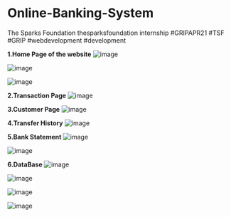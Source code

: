 # Online-Banking-System
The Sparks Foundation thesparksfoundation internship #GRIPAPR21 #TSF #GRIP #webdevelopment #development

**1.Home Page of the website**
![image](https://user-images.githubusercontent.com/75359203/114749240-5ac9ba80-9d70-11eb-919f-14787ed57b2d.png)

![image](https://user-images.githubusercontent.com/75359203/114749603-ba27ca80-9d70-11eb-8a1d-fc159ea4643f.png)

![image](https://user-images.githubusercontent.com/75359203/114749719-d7f52f80-9d70-11eb-8954-8a707195d217.png)

**2.Transaction Page**
![image](https://user-images.githubusercontent.com/75359203/114750920-28b95800-9d72-11eb-9a14-a4efe86c6d05.png)

**3.Customer Page**
![image](https://user-images.githubusercontent.com/75359203/114751244-88affe80-9d72-11eb-9ee8-20b376508d75.png)

**4.Transfer History**
![image](https://user-images.githubusercontent.com/75359203/114751341-ac734480-9d72-11eb-81b2-caa48f4a75a6.png)

**5.Bank Statement**
![image](https://user-images.githubusercontent.com/75359203/114751467-ce6cc700-9d72-11eb-8b82-7ccad584a0e4.png)

![image](https://user-images.githubusercontent.com/75359203/114751567-ee03ef80-9d72-11eb-90a3-8006696b90f3.png)

**6.DataBase**
![image](https://user-images.githubusercontent.com/75359203/114751709-1ab80700-9d73-11eb-94ae-4019155c5b6f.png)

![image](https://user-images.githubusercontent.com/75359203/114751811-41763d80-9d73-11eb-8cfc-3c556a84f3f6.png)

![image](https://user-images.githubusercontent.com/75359203/114751883-5652d100-9d73-11eb-9719-1fde9dbbda72.png)

![image](https://user-images.githubusercontent.com/75359203/114751941-68347400-9d73-11eb-8903-9d0bd3cf88fd.png)
